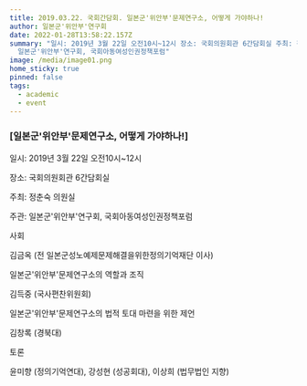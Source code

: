 ```yaml
---
title: 2019.03.22. 국회간담회. 일본군'위안부'문제연구소, 어떻게 가야하나!
author: 일본군'위안부'연구회
date: 2022-01-28T13:58:22.157Z
summary: "일시: 2019년 3월 22일 오전10시~12시 장소: 국회의원회관 6간담회실 주최: 정춘숙 의원실 주관:
  일본군'위안부'연구회, 국회아동여성인권정책포럼"
image: /media/image01.png
home_sticky: true
pinned: false
tags:
  - academic
  - event
---
```

### \[일본군'위안부'문제연구소, 어떻게 가야하나!]

일시: 2019년 3월 22일 오전10시~12시

장소: 국회의원회관 6간담회실

주최: 정춘숙 의원실

주관: 일본군'위안부'연구회, 국회아동여성인권정책포럼



사회

김금옥 (전 일본군성노예제문제해결을위한정의기억재단 이사)



일본군'위안부'문제연구소의 역할과 조직

김득중 (국사편찬위원회)

일본군'위안부'문제연구소의 법적 토대 마련을 위한 제언

김창록 (경북대)



토론

윤미향 (정의기억연대), 강성현 (성공회대), 이상희 (법무법인 지향)